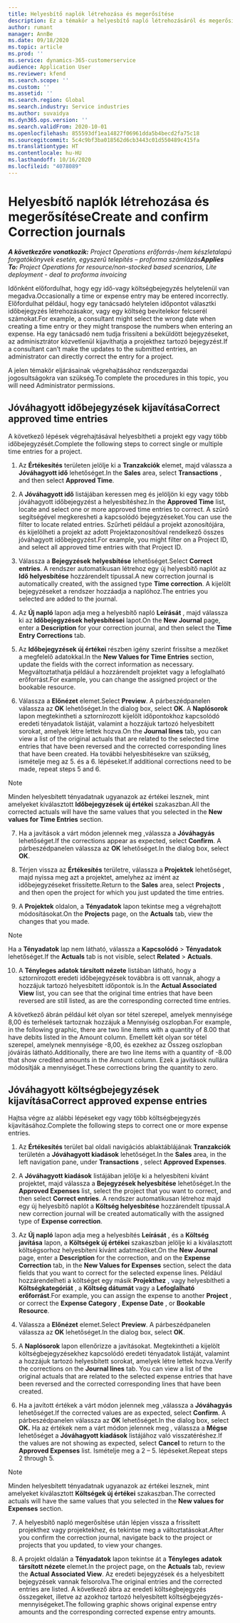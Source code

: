 ```yaml
---
title: Helyesbítő naplók létrehozása és megerősítése
description: Ez a témakör a helyesbítő napló létrehozásáról és megerősítéséről tartalmaz további információt.
author: rumant
manager: AnnBe
ms.date: 09/18/2020
ms.topic: article
ms.prod: ''
ms.service: dynamics-365-customerservice
audience: Application User
ms.reviewer: kfend
ms.search.scope: ''
ms.custom: ''
ms.assetid: ''
ms.search.region: Global
ms.search.industry: Service industries
ms.author: suvaidya
ms.dyn365.ops.version: ''
ms.search.validFrom: 2020-10-01
ms.openlocfilehash: 855593df1ea14827f06961dda5b4becd2fa75c18
ms.sourcegitcommit: 5c4c9bf3ba018562d6cb3443c01d550489c415fa
ms.translationtype: HT
ms.contentlocale: hu-HU
ms.lasthandoff: 10/16/2020
ms.locfileid: "4078089"
---
```

# <a name="create-and-confirm-correction-journals"></a><span data-ttu-id="9030d-103">Helyesbítő naplók létrehozása és megerősítése</span><span class="sxs-lookup"><span data-stu-id="9030d-103">Create and confirm Correction journals</span></span>

<span data-ttu-id="9030d-104">_**A következőre vonatkozik:** Project Operations erőforrás-/nem készletalapú forgatókönyvek esetén, egyszerű telepítés – proforma számlázás_</span><span class="sxs-lookup"><span data-stu-id="9030d-104">_**Applies To:** Project Operations for resource/non-stocked based scenarios, Lite deployment - deal to proforma invoicing_</span></span>

<span data-ttu-id="9030d-105">Időnként előfordulhat, hogy egy idő-vagy költségbejegyzés helytelenül van megadva.</span><span class="sxs-lookup"><span data-stu-id="9030d-105">Occasionally a time or expense entry may be entered incorrectly.</span></span> <span data-ttu-id="9030d-106">Előfordulhat például, hogy egy tanácsadó helytelen időpontot választki időbejegyzés létrehozásakor, vagy egy költség bevitelekor felcserél számokat.</span><span class="sxs-lookup"><span data-stu-id="9030d-106">For example, a consultant might select the wrong date when creating a time entry or they might transpose the numbers when entering an expense.</span></span> <span data-ttu-id="9030d-107">Ha egy tanácsadó nem tudja frissíteni a beküldött bejegyzéseket, az adminisztrátor közvetlenül kijavíthatja a projekthez tartozó bejegyzést.</span><span class="sxs-lookup"><span data-stu-id="9030d-107">If a consultant can’t make the updates to the submitted entries, an administrator can directly correct the entry for a project.</span></span>

<span data-ttu-id="9030d-108">A jelen témakör eljárásainak végrehajtásához rendszergazdai jogosultságokra van szükség.</span><span class="sxs-lookup"><span data-stu-id="9030d-108">To complete the procedures in this topic, you will need Administrator permissions.</span></span>

## <a name="correct-approved-time-entries"></a><span data-ttu-id="9030d-109">Jóváhagyott időbejegyzések kijavítása</span><span class="sxs-lookup"><span data-stu-id="9030d-109">Correct approved time entries</span></span>     

<span data-ttu-id="9030d-110">A következő lépések végrehajtásával helyesbítheti a projekt egy vagy több időbejegyzését.</span><span class="sxs-lookup"><span data-stu-id="9030d-110">Complete the following steps to correct single or multiple time entries for a project.</span></span>

1. <span data-ttu-id="9030d-111">Az **Értékesítés** területen jelölje ki a **Tranzakciók** elemet, majd válassza a **Jóváhagyott idő** lehetőséget.</span><span class="sxs-lookup"><span data-stu-id="9030d-111">In the **Sales** area, select **Transactions** , and then select **Approved Time**.</span></span> 

2. <span data-ttu-id="9030d-112">A **Jóváhagyott idő** listájában keressen meg és jelöljön ki egy vagy több jóváhagyott időbejegyzést a helyesbítéshez.</span><span class="sxs-lookup"><span data-stu-id="9030d-112">In the **Approved Time** list, locate and select one or more approved time entries to correct.</span></span> <span data-ttu-id="9030d-113">A szűrő segítségével megkeresheti a kapcsolódó bejegyzéseket.</span><span class="sxs-lookup"><span data-stu-id="9030d-113">You can use the filter to locate related entries.</span></span> <span data-ttu-id="9030d-114">Szűrheti például a projekt azonosítójára, és kijelölheti a projekt az adott Projektazonosítóval rendelkező összes jóváhagyott időbejegyzést.</span><span class="sxs-lookup"><span data-stu-id="9030d-114">For example, you might filter on a Project ID, and select all approved time entries with that Project ID.</span></span>

3. <span data-ttu-id="9030d-115">Válassza a **Bejegyzések helyesbítése** lehetőséget.</span><span class="sxs-lookup"><span data-stu-id="9030d-115">Select **Correct entries**.</span></span> <span data-ttu-id="9030d-116">A rendszer automatikusan létrehoz egy új helyesbítő naplót az **Idő helyesbítése** hozzárendelt típussal.</span><span class="sxs-lookup"><span data-stu-id="9030d-116">A new correction journal is automatically created, with the assigned type **Time correction**.</span></span> <span data-ttu-id="9030d-117">A kijelölt bejegyzéseket a rendszer hozzáadja a naplóhoz.</span><span class="sxs-lookup"><span data-stu-id="9030d-117">The entries you selected are added to the journal.</span></span> 

4. <span data-ttu-id="9030d-118">Az **Új napló** lapon adja meg a helyesbítő napló **Leírását** , majd válassza ki az **Időbejegyzések helyesbítései** lapot.</span><span class="sxs-lookup"><span data-stu-id="9030d-118">On the **New Journal** page, enter a **Description** for your correction journal, and then select the **Time Entry Corrections** tab.</span></span>  

5. <span data-ttu-id="9030d-119">Az **Időbejegyzések új értékei** részben igény szerint frissítse a mezőket a megfelelő adatokkal.</span><span class="sxs-lookup"><span data-stu-id="9030d-119">In the **New Values for Time Entries** section, update the fields with the correct information as necessary.</span></span> <span data-ttu-id="9030d-120">Megváltoztathatja például a hozzárendelt projektet vagy a lefoglalható erőforrást.</span><span class="sxs-lookup"><span data-stu-id="9030d-120">For example, you can change the assigned project or the bookable resource.</span></span>

6. <span data-ttu-id="9030d-121">Válassza a **Előnézet** elemet.</span><span class="sxs-lookup"><span data-stu-id="9030d-121">Select **Preview**.</span></span> <span data-ttu-id="9030d-122">A párbeszédpanelen válassza az **OK** lehetőséget.</span><span class="sxs-lookup"><span data-stu-id="9030d-122">In the dialog box, select **OK**.</span></span> <span data-ttu-id="9030d-123">A **Naplósorok** lapon megtekintheti a sztornírozott kijelölt időpontokhoz kapcsolódó eredeti tényadatok listáját, valamint a hozzájuk tartozó helyesbített sorokat, amelyek létre lettek hozva.</span><span class="sxs-lookup"><span data-stu-id="9030d-123">On the **Journal lines** tab, you can view a list of the original actuals that are related to the selected time entries that have been reversed and the corrected corresponding lines that have been created.</span></span> <span data-ttu-id="9030d-124">Ha további helyesbítésekre van szükség, ismételje meg az 5. és a 6. lépéseket.</span><span class="sxs-lookup"><span data-stu-id="9030d-124">If additional corrections need to be made, repeat steps 5 and 6.</span></span> 

> [!NOTE]
> <span data-ttu-id="9030d-125">Minden helyesbített tényadatnak ugyanazok az értékei lesznek, mint amelyeket kiválasztott **Időbejegyzések új értékei** szakaszban.</span><span class="sxs-lookup"><span data-stu-id="9030d-125">All the corrected actuals will have the same values that you selected in the **New values for Time Entries** section.</span></span>

7. <span data-ttu-id="9030d-126">Ha a javítások a várt módon jelennek meg ,válassza a **Jóváhagyás** lehetőséget.</span><span class="sxs-lookup"><span data-stu-id="9030d-126">If the corrections appear as expected, select **Confirm**.</span></span> <span data-ttu-id="9030d-127">A párbeszédpanelen válassza az **OK** lehetőséget.</span><span class="sxs-lookup"><span data-stu-id="9030d-127">In the dialog box, select **OK**.</span></span>

8. <span data-ttu-id="9030d-128">Térjen vissza az **Értékesítés** területre, válassza a **Projektek** lehetőséget, majd nyissa meg azt a projektet, amelyhez az imént az időbejegyzéseket frissítette.</span><span class="sxs-lookup"><span data-stu-id="9030d-128">Return to the **Sales** area, select **Projects** , and then open the project for which you just updated the time entries.</span></span> 

9. <span data-ttu-id="9030d-129">A **Projektek** oldalon, a **Tényadatok** lapon tekintse meg a végrehajtott módosításokat.</span><span class="sxs-lookup"><span data-stu-id="9030d-129">On the **Projects** page, on the **Actuals** tab, view the changes that you made.</span></span> 

> [!NOTE]
> <span data-ttu-id="9030d-130">Ha a **Tényadatok** lap nem látható, válassza a **Kapcsolódó** > **Tényadatok** lehetőséget.</span><span class="sxs-lookup"><span data-stu-id="9030d-130">If the **Actuals** tab is not visible, select **Related** > **Actuals**.</span></span>  

10. <span data-ttu-id="9030d-131">A **Tényleges adatok társított nézete** listában látható, hogy a sztornírozott eredeti időbejegyzések továbbra is ott vannak, ahogy a hozzájuk tartozó helyesbített időpontok is.</span><span class="sxs-lookup"><span data-stu-id="9030d-131">In the **Actual Associated View** list, you can see that the original time entries that have been reversed are still listed, as are the corresponding corrected time entries.</span></span> 

<span data-ttu-id="9030d-132">A következő ábrán például két olyan sor tétel szerepel, amelyek mennyisége 8,00 és terhelések tartoznak hozzájuk a Mennyiség oszlopban.</span><span class="sxs-lookup"><span data-stu-id="9030d-132">For example, in the following graphic, there are two line items with a quantity of 8.00 that have debits listed in the Amount column.</span></span> <span data-ttu-id="9030d-133">Emellett két olyan sor tétel szerepel, amelynek mennyisége -8,00, és ezekhez az Összeg oszlopban jóváírás látható.</span><span class="sxs-lookup"><span data-stu-id="9030d-133">Additionally, there are two line items with a quantity of -8.00 that show credited amounts in the Amount column.</span></span> <span data-ttu-id="9030d-134">Ezek a javítások nullára módosítják a mennyiséget.</span><span class="sxs-lookup"><span data-stu-id="9030d-134">These corrections bring the quantity to zero.</span></span>

 
## <a name="correct-approved-expense-entries"></a><span data-ttu-id="9030d-135">Jóváhagyott költségbejegyzések kijavítása</span><span class="sxs-lookup"><span data-stu-id="9030d-135">Correct approved expense entries</span></span>

<span data-ttu-id="9030d-136">Hajtsa végre az alábbi lépéseket egy vagy több költségbejegyzés kijavításához.</span><span class="sxs-lookup"><span data-stu-id="9030d-136">Complete the following steps to correct one or more expense entries.</span></span> 

1. <span data-ttu-id="9030d-137">Az **Értékesítés** terület bal oldali navigációs ablaktáblájának **Tranzakciók** területén a **Jóváhagyott kiadások** lehetőséget.</span><span class="sxs-lookup"><span data-stu-id="9030d-137">In the **Sales** area, in the left navigation pane, under **Transactions** , select **Approved Expenses**.</span></span>

2. <span data-ttu-id="9030d-138">A **Jóváhagyott kiadások** listájában jelölje ki a helyesbíteni kívánt projektet, majd válassza a **Bejegyzések helyesbítése** lehetőséget.</span><span class="sxs-lookup"><span data-stu-id="9030d-138">In the **Approved Expenses** list, select the project that you want to correct, and then select **Correct entries**.</span></span> <span data-ttu-id="9030d-139">A rendszer automatikusan létrehoz majd egy új helyesbítő naplót a **Költség helyesbítése** hozzárendelt típussal.</span><span class="sxs-lookup"><span data-stu-id="9030d-139">A new correction journal will be created automatically with the assigned type of **Expense correction**.</span></span> 

3. <span data-ttu-id="9030d-140">Az **Új napló** lapon adja meg a helyesbítés **Leírását** , és a **Költség javítása** lapon, a **Költségek új értékei** szakaszban jelölje ki a kiválasztott költségsorhoz helyesbíteni kívánt adatmezőket.</span><span class="sxs-lookup"><span data-stu-id="9030d-140">On the **New Journal** page, enter a **Description** for the correction, and on the **Expense Correction** tab, in the **New Values for Expenses** section, select the data fields that you want to correct for the selected expense lines.</span></span> <span data-ttu-id="9030d-141">Például hozzárendelheti a költséget egy másik **Projekthez** , vagy helyesbítheti a **Költségkategóriát** , a **Költség dátumát** vagy a **Lefoglalható erőforrást**.</span><span class="sxs-lookup"><span data-stu-id="9030d-141">For example, you can assign the expense to another **Project** , or correct the **Expense Category** , **Expense Date** , or **Bookable Resource**.</span></span>

4. <span data-ttu-id="9030d-142">Válassza a **Előnézet** elemet.</span><span class="sxs-lookup"><span data-stu-id="9030d-142">Select **Preview**.</span></span> <span data-ttu-id="9030d-143">A párbeszédpanelen válassza az **OK** lehetőséget.</span><span class="sxs-lookup"><span data-stu-id="9030d-143">In the dialog box, select **OK**.</span></span> 

5. <span data-ttu-id="9030d-144">A **Naplósorok** lapon ellenőrizze a javításokat. Megtekintheti a kijelölt költségbejegyzésekhez kapcsolódó eredeti tényadatok listáját, valamint a hozzájuk tartozó helyesbített sorokat, amelyek létre lettek hozva.</span><span class="sxs-lookup"><span data-stu-id="9030d-144">Verify the corrections on the **Journal lines** tab. You can view a list of the original actuals that are related to the selected expense entries that have been reversed and the corrected corresponding lines that have been created.</span></span>

6. <span data-ttu-id="9030d-145">Ha a javított értékek a várt módon jelennek meg ,válassza a **Jóváhagyás** lehetőséget.</span><span class="sxs-lookup"><span data-stu-id="9030d-145">If the corrected values are as expected, select **Confirm**.</span></span> <span data-ttu-id="9030d-146">A párbeszédpanelen válassza az **OK** lehetőséget.</span><span class="sxs-lookup"><span data-stu-id="9030d-146">In the dialog box, select **OK.**</span></span> <span data-ttu-id="9030d-147">Ha az értékek nem a várt módon jelennek meg , válassza a **Mégse** lehetőséget a **Jóváhagyott kiadások** listájához való visszatéréshez.</span><span class="sxs-lookup"><span data-stu-id="9030d-147">If the values are not showing as expected, select **Cancel** to return to the **Approved Expenses** list.</span></span> <span data-ttu-id="9030d-148">Ismételje meg a 2 – 5. lépéseket.</span><span class="sxs-lookup"><span data-stu-id="9030d-148">Repeat steps 2 through 5.</span></span> 

> [!NOTE]
> <span data-ttu-id="9030d-149">Minden helyesbített tényadatnak ugyanazok az értékei lesznek, mint amelyeket kiválasztott **Költségek új értékei** szakaszban.</span><span class="sxs-lookup"><span data-stu-id="9030d-149">The corrected actuals will have the same values that you selected in the **New values for Expenses** section.</span></span>

7. <span data-ttu-id="9030d-150">A helyesbítő napló megerősítése után lépjen vissza a frissített projekthez vagy projektekhez, és tekintse meg a változtatásokat.</span><span class="sxs-lookup"><span data-stu-id="9030d-150">After you confirm the correction journal, navigate back to the project or projects that you updated, to view your changes.</span></span>  

8. <span data-ttu-id="9030d-151">A projekt oldalán a **Tényadatok** lapon tekintse át a **Tényleges adatok társított nézete** elemet.</span><span class="sxs-lookup"><span data-stu-id="9030d-151">In the project page, on the **Actuals** tab, review the **Actual Associated View**.</span></span> <span data-ttu-id="9030d-152">Az eredeti bejegyzések és a helyesbített bejegyzések vannak felsorolva.</span><span class="sxs-lookup"><span data-stu-id="9030d-152">The original entries and the corrected entries are listed.</span></span> <span data-ttu-id="9030d-153">A következő ábra az eredeti költségbejegyzés összegeket, illetve az azokhoz tartozó helyesbített költségbejegyzés-mennyiségeket.</span><span class="sxs-lookup"><span data-stu-id="9030d-153">The following graphic shows original expense entry amounts and the corresponding corrected expense entry amounts.</span></span> 


